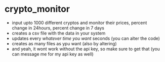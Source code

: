 # crypto_monitor
- input upto 1000 different cryptos and monitor their prices, percent change in 24hours, percent change in 7 days
- creates a csv file with the data in your system
- updates every *whatever time you want* seconds (you can alter the code)
- creates as many files as ypu want (also by altering)
- and yeah, it wont work without the api key, so make sure to get that (you can message me for my api key as well)
